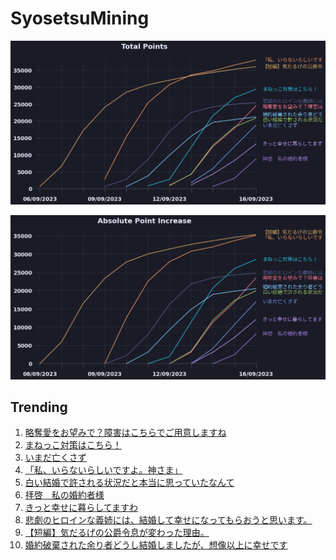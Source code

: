 # SyosetsuMining


![](https://raw.githubusercontent.com/exc4l/SyosetsuMining/main/plots/point_trend.png)

![](https://raw.githubusercontent.com/exc4l/SyosetsuMining/main/plots/point_increase.png)


## Trending

1. [略奪愛をお望みで？障害はこちらでご用意しますね](https://ncode.syosetu.com/n2305ik/)
2. [まねっこ対策はこちら！](https://ncode.syosetu.com/n2559ik/)
3. [いまだ亡くさず](https://ncode.syosetu.com/n0797ij/)
4. [「私、いらないらしいですよ。神さま」](https://ncode.syosetu.com/n2268ik/)
5. [白い結婚で許される状況だと本当に思っていたなんて](https://ncode.syosetu.com/n3466ik/)
6. [拝啓　私の婚約者様](https://ncode.syosetu.com/n4140ik/)
7. [きっと幸せに暮らしてますわ](https://ncode.syosetu.com/n3850ik/)
8. [悲劇のヒロインな義姉には、結婚して幸せになってもらおうと思います。](https://ncode.syosetu.com/n2520ik/)
9. [【短編】気だるげの公爵令息が変わった理由。](https://ncode.syosetu.com/n1511ik/)
10. [婚約破棄された余り者どうし結婚しましたが、想像以上に幸せです](https://ncode.syosetu.com/n2776ik/)
